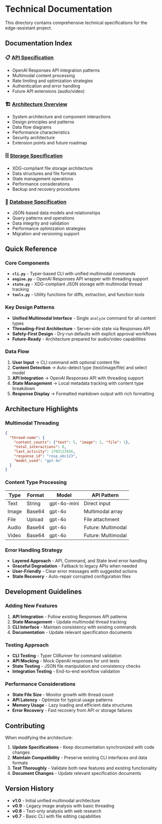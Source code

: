 # Technical Documentation

This directory contains comprehensive technical specifications for the edge-assistant project.

## Documentation Index

### 📋 [API Specification](api-specification.md)
- OpenAI Responses API integration patterns
- Multimodal content processing
- Rate limiting and optimization strategies
- Authentication and error handling
- Future API extensions (audio/video)

### 🏗️ [Architecture Overview](architecture-overview.md)  
- System architecture and component interactions
- Design principles and patterns
- Data flow diagrams
- Performance characteristics
- Security architecture
- Extension points and future roadmap

### 🗄️ [Storage Specification](storage-specification.md)
- XDG-compliant file storage architecture
- Data structures and file formats
- State management operations
- Performance considerations
- Backup and recovery procedures

### 💾 [Database Specification](database-specification.md)
- JSON-based data models and relationships
- Query patterns and operations
- Data integrity and validation
- Performance optimization strategies
- Migration and versioning support

## Quick Reference

### Core Components
- **`cli.py`** - Typer-based CLI with unified multimodal commands
- **`engine.py`** - OpenAI Responses API wrapper with threading support  
- **`state.py`** - XDG-compliant JSON storage with multimodal thread tracking
- **`tools.py`** - Utility functions for diffs, extraction, and function tools

### Key Design Patterns
- **Unified Multimodal Interface** - Single `analyze` command for all content types
- **Threading-First Architecture** - Server-side state via Responses API  
- **Safety-First Design** - Dry-run defaults with explicit approval workflows
- **Future-Ready** - Architecture prepared for audio/video capabilities

### Data Flow
1. **User Input** → CLI command with optional content file
2. **Content Detection** → Auto-detect type (text/image/file) and select model
3. **API Integration** → OpenAI Responses API with threading support
4. **State Management** → Local metadata tracking with content type breakdown
5. **Response Display** → Formatted markdown output with rich formatting

## Architecture Highlights

### Multimodal Threading
```json
{
  "thread-name": {
    "content_counts": {"text": 5, "image": 2, "file": 1},
    "total_interactions": 8,
    "last_activity": 1703123456,
    "response_id": "resp_abc123",
    "model_used": "gpt-4o"
  }
}
```

### Content Type Processing
| Type | Format | Model | API Pattern |
|------|--------|-------|-------------|
| Text | String | gpt-4o-mini | Direct input |
| Image | Base64 | gpt-4o | Multimodal array |
| File | Upload | gpt-4o | File attachment |
| Audio | Base64 | gpt-4o | Future: Multimodal |
| Video | Base64 | gpt-4o | Future: Multimodal |

### Error Handling Strategy
- **Layered Approach** - API, Command, and State level error handling
- **Graceful Degradation** - Fallback to legacy APIs when needed
- **User-Friendly** - Clear error messages with suggested actions
- **State Recovery** - Auto-repair corrupted configuration files

## Development Guidelines

### Adding New Features
1. **API Integration** - Follow existing Responses API patterns
2. **State Management** - Update multimodal thread tracking 
3. **CLI Interface** - Maintain consistency with existing commands
4. **Documentation** - Update relevant specification documents

### Testing Approach
- **CLI Testing** - Typer CliRunner for command validation
- **API Mocking** - Mock OpenAI responses for unit tests
- **State Testing** - JSON file manipulation and consistency checks
- **Integration Testing** - End-to-end workflow validation

### Performance Considerations
- **State File Size** - Monitor growth with thread count
- **API Latency** - Optimize for typical usage patterns  
- **Memory Usage** - Lazy loading and efficient data structures
- **Error Recovery** - Fast recovery from API or storage failures

## Contributing

When modifying the architecture:

1. **Update Specifications** - Keep documentation synchronized with code changes
2. **Maintain Compatibility** - Preserve existing CLI interfaces and data formats
3. **Test Thoroughly** - Validate both new features and existing functionality
4. **Document Changes** - Update relevant specification documents

## Version History

- **v1.0** - Initial unified multimodal architecture
- **v0.9** - Legacy image analysis with basic threading
- **v0.8** - Text-only analysis with web research
- **v0.7** - Basic CLI with file editing capabilities